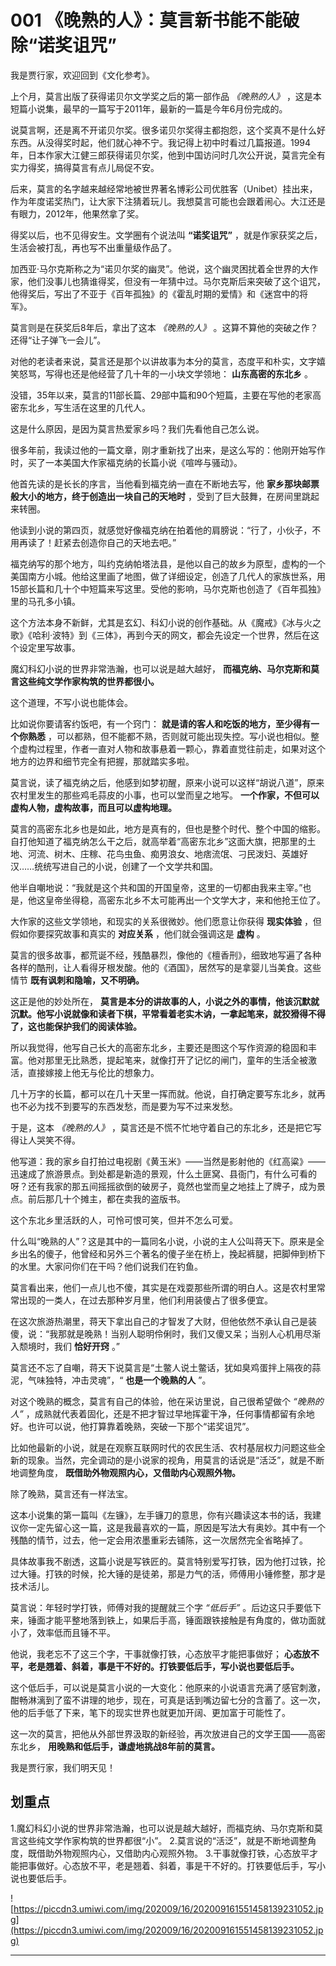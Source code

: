 # 001 《晚熟的人》：莫言新书能不能破除“诺奖诅咒”

我是贾行家，欢迎回到《文化参考》。

上个月，莫言出版了获得诺贝尔文学奖之后的第一部作品 *《晚熟的人》* ，这是本短篇小说集，最早的一篇写于2011年，最新的一篇是今年6月份完成的。

说莫言啊，还是离不开诺贝尔奖。很多诺贝尔奖得主都抱怨，这个奖真不是什么好东西。从没得奖时起，他们就心神不宁。我记得上初中时看过几篇报道。1994年，日本作家大江健三郎获得诺贝尔奖，他到中国访问时几次公开说，莫言完全有实力得奖，搞得莫言有点儿局促不安。

后来，莫言的名字越来越经常地被世界著名博彩公司优胜客（Unibet）挂出来，作为年度诺奖热门，让大家下注猜着玩儿。我想莫言可能也会跟着闹心。大江还是有眼力，2012年，他果然拿了奖。

得奖以后，也不见得安生。文学圈有个说法叫 **“诺奖诅咒”** ，就是作家获奖之后，生活会被打乱，再也写不出重量级作品了。

加西亚·马尔克斯称之为“诺贝尔奖的幽灵”。他说，这个幽灵困扰着全世界的大作家，他们没事儿也猜谁得奖，但没有一年猜中过。马尔克斯后来突破了这个诅咒，他得奖后，写出了不亚于《百年孤独》的《霍乱时期的爱情》和《迷宫中的将军》。

莫言则是在获奖后8年后，拿出了这本 *《晚熟的人》* 。这算不算他的突破之作？还得“让子弹飞一会儿”。

对他的老读者来说，莫言还是那个以讲故事为本分的莫言，态度平和朴实，文字嬉笑怒骂，写得也还是他经营了几十年的一小块文学领地： **山东高密的东北乡** 。

没错，35年以来，莫言的11部长篇、29部中篇和90个短篇，主要在写他的老家高密东北乡，写生活在这里的几代人。

这是什么原因，是因为莫言热爱家乡吗？我们先看他自己怎么说。

很多年前，我读过他的一篇文章，刚才重新找了出来，是这么写的：他刚开始写作时，买了一本美国大作家福克纳的长篇小说《喧哗与骚动》。

他首先读的是长长的序言，当他看到福克纳一直在不断地去写，他 **家乡那块邮票般大小的地方，终于创造出一块自己的天地时** ，受到了巨大鼓舞，在房间里跳起来转圈。

他读到小说的第四页，就感觉好像福克纳在拍着他的肩膀说：“行了，小伙子，不用再读了！赶紧去创造你自己的天地去吧。”

福克纳写的那个地方，叫约克纳帕塔法县，是他以自己的故乡为原型，虚构的一个美国南方小城。他给这里画了地图，做了详细设定，创造了几代人的家族世系，用15部长篇和几十个中短篇来写这里。受他的影响，马尔克斯也创造了《百年孤独》里的马孔多小镇。

这个方法本身不新鲜，尤其是玄幻、科幻小说的创作基础。从《魔戒》《冰与火之歌》《哈利·波特》到《三体》，再到今天的网文，都会先设定一个世界，然后在这个设定里写故事。

魔幻科幻小说的世界非常浩瀚，也可以说是越大越好， **而福克纳、马尔克斯和莫言这些纯文学作家构筑的世界都很小。** 

这个道理，不写小说也能体会。

比如说你要请客约饭吧，有一个窍门： **就是请的客人和吃饭的地方，至少得有一个你熟悉** ，可以都熟，但不能都不熟，否则就可能出现失控。写小说也相似。整个虚构过程里，作者一直对人物和故事悬着一颗心，靠着直觉往前走，如果对这个地方的边界和细节完全有把握，那就踏实多啦。

莫言说，读了福克纳之后，他感到如梦初醒，原来小说可以这样“胡说八道”，原来农村里发生的那些鸡毛蒜皮的小事，也可以堂而皇之地写。 **一个作家，不但可以虚构人物，虚构故事，而且可以虚构地理。**

莫言的高密东北乡也是如此，地方是真有的，但也是整个时代、整个中国的缩影。自打他知道了福克纳怎么干之后，就高举着“高密东北乡”这面大旗，把那里的土地、河流、树木、庄稼、花鸟虫鱼、痴男浪女、地痞流氓、刁民泼妇、英雄好汉……统统写进自己的小说，创建了一个文学共和国。

他半自嘲地说：“我就是这个共和国的开国皇帝，这里的一切都由我来主宰。”也是，他这皇帝坐得稳，高密东北乡不太可能再出一个文学大才，来和他抢王位了。

大作家的这些文学领地，和现实的关系很微妙。他们愿意让你获得 **现实体验** ，但假如你要探究故事和真实的 **对应关系** ，他们就会强调这是 **虚构** 。

莫言的很多故事，都荒诞不经，残酷暴烈，像他的《檀香刑》，细致地写遍了各种各样的酷刑，让人看得牙根发酸。他的《酒国》，居然写的是拿婴儿当美食。这些情节 **既有讽刺和隐喻，又不明确。**

这正是他的妙处所在， **莫言是本分的讲故事的人，小说之外的事情，他该沉默就沉默。他写小说就像和读者下棋，平常看着老实木讷，一拿起笔来，就狡猾得不得了，这也能保护我们的阅读体验。**

所以我觉得，他写自己长大的高密东北乡，主要还是图这个写作资源的稳固和丰富。他对那里无比熟悉，提起笔来，就像打开了记忆的闸门，童年的生活全被激活，直接嫁接上他无与伦比的想象力。

几十万字的长篇，都可以在几十天里一挥而就。他说，自打确定要写东北乡，就再也不必为找不到要写的东西发愁，而是要为写不过来发愁。

于是，这本 *《晚熟的人》* ，莫言还是不慌不忙地守着自己的东北乡，还是把它写得让人哭笑不得。

他写道：我的家乡自打拍过电视剧《黄玉米》——当然是影射他的《红高粱》——迅速成了旅游景点。到处都是新造的景观，什么土匪窝、县衙门，有什么可看的呀？还有我家的那五间摇摇欲倒的破房子，竟然也堂而皇之地挂上了牌子，成为景点。前后那几十个摊主，都在卖我的盗版书。

这个东北乡里活跃的人，可怜可恨可笑，但并不怎么可爱。

什么叫“晚熟的人”？这是其中的一篇同名小说，小说的主人公叫蒋天下。原来是全乡出名的傻子，他曾经和另外三个著名的傻子坐在桥上，挽起裤腿，把脚伸到桥下的水里。大家问你们在干吗？他们说我们在钓鱼。

莫言看出来，他们一点儿也不傻，其实是在戏耍那些所谓的明白人。这是农村里常常出现的一类人，在过去那种岁月里，他们利用装傻占了很多便宜。

在这次旅游热潮里，蒋天下拿出自己的才智发了大财，但他依然不承认自己是装傻，说：“我那就是晚熟！当别人聪明伶俐时，我们又傻又呆；当别人心机用尽渐入颓境时，我们 **恰好开窍** 。”

莫言还不忘了自嘲，蒋天下说莫言是“土鳖人说土鳖话，犹如臭鸡蛋拌上隔夜的蒜泥，气味独特，冲击灵魂”，“ **也是一个晚熟的人** ”。

对这个晚熟的概念，莫言有自己的体验，他在采访里说，自己很希望做个 *“晚熟的人”* ，成熟就代表着固化，还是不把才智过早地挥霍干净，任何事情都留有余地好。也许可以说，他打算靠着晚熟，突破一下那个“诺奖诅咒”。

比如他最新的小说，就是在观察互联网时代的农民生活、农村基层权力问题这些全新的现象。当然，完全调动的是小说家的视角，用莫言的话说是“活泛”，就是不断地调整角度， **既借助外物观照内心，又借助内心观照外物。**

除了晚熟，莫言还有一样法宝。

这本小说集的第一篇叫《左镰》，左手镰刀的意思，你有兴趣读这本书的话，我建议你一定先留心这一篇，这是我最喜欢的一篇，原因是写法大有奥妙。其中有一个残酷的情节，过去，他一定会用浓墨重彩去铺陈，这一次居然完全省略掉了。

具体故事我不剧透，这篇小说是写铁匠的。莫言特别爱写打铁，因为他打过铁，抡过大锤。打铁的时候，抡大锤的是徒弟，那是力气的活，师傅用小锤修整，那才是技术活儿。

莫言说：年轻时学打铁，师傅对我的提醒就三个字 *“低后手”* 。后边这只手要低下来，锤面才能平整地落到铁上，如果后手高，锤面跟铁接触是有角度的，做功面就小了，效率低而且锤不平。

他说，我老忘不了这三个字，干事就像打铁，心态放平才能把事做好； **心态放不平，老是翘着、斜着，事是干不好的。打铁要低后手，写小说也要低后手。**

这个低后手，可以说是莫言小说的一大变化：他原来的小说语言充满了感官刺激，酣畅淋漓到了蛮不讲理的地步，现在，可真是话到嘴边留七分的含蓄了。这一次，他的后手低了下来，笔下的现实世界也就更加开阔、更加富于可能性了。

这一次的莫言，把他从外部世界汲取的新经验，再次放进自己的文学王国——高密东北乡， **用晚熟和低后手，谦虚地挑战8年前的莫言。**

我是贾行家，我们明天见！

## 划重点

1.魔幻科幻小说的世界非常浩瀚，也可以说是越大越好，而福克纳、马尔克斯和莫言这些纯文学作家构筑的世界都很“小”。
2.莫言说的“活泛”，就是不断地调整角度，既借助外物观照内心，又借助内心观照外物。
3.干事就像打铁，心态放平才能把事做好。心态放不平，老是翘着、斜着，事是干不好的。打铁要低后手，写小说也要低后手。

![https://piccdn3.umiwi.com/img/202009/16/202009161551458139231052.jpg](https://piccdn3.umiwi.com/img/202009/16/202009161551458139231052.jpg)

---
